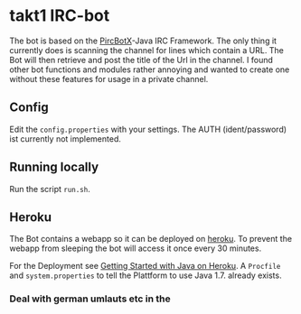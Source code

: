 # takt1 IRC-bot
The bot is based on the [PircBotX](https://code.google.com/p/pircbotx/)-Java IRC Framework. The only thing it currently does is scanning the channel for lines which contain a URL. The Bot will then retrieve and post the title of the Url in the channel. I found other bot functions and modules rather annoying and wanted to create one without these features for usage in a private channel.

## Config
Edit the `config.properties` with your settings. The AUTH (ident/password) ist currently not implemented.

## Running locally
Run the script `run.sh`.

## Heroku
The Bot contains a webapp so it can be deployed on [heroku](https://heroku.com). To prevent the webapp from sleeping the bot will access it once every 30 minutes. 

For the Deployment see [Getting Started with Java on Heroku](https://devcenter.heroku.com/articles/getting-started-with-java). A `Procfile` and `system.properties` to tell the Plattform to use Java 1.7. already exists.

### Deal with german umlauts etc in the <title> Tag
Use UTF-8 as LANG environment variable:

    heroku config:add LANG=en_US.UTF-8